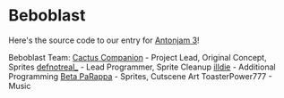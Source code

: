 # Beboblast
Here's the source code to our entry for [Antonjam 3](https://itch.io/jam/antonjam3-the-blast-jam)!

Beboblast Team:
[Cactus Companion](https://twitter.com/Swagtus) - Project Lead, Original Concept, Sprites
[defnotreal_](https://twitter.com/defnotreal_) - Lead Programmer, Sprite Cleanup
[illdie](https://twitter.com/illdie314) - Additional Programming
[Beta PaRappa](https://twitter.com/BetaParappa) - Sprites, Cutscene Art
ToasterPower777 - Music

